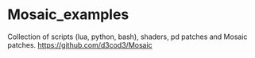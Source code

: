 # Mosaic_examples
Collection of scripts (lua, python, bash), shaders, pd patches and Mosaic patches. https://github.com/d3cod3/Mosaic
